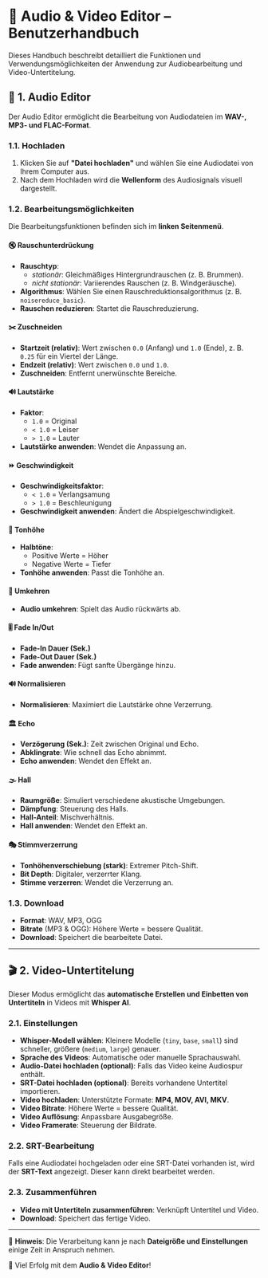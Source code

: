# 📖 Audio & Video Editor – Benutzerhandbuch

Dieses Handbuch beschreibt detailliert die Funktionen und Verwendungsmöglichkeiten der Anwendung zur Audiobearbeitung und Video-Untertitelung.

## 🎵 1. Audio Editor

Der Audio Editor ermöglicht die Bearbeitung von Audiodateien im **WAV-, MP3- und FLAC-Format**.

### 1.1. Hochladen

1. Klicken Sie auf **"Datei hochladen"** und wählen Sie eine Audiodatei von Ihrem Computer aus.
2. Nach dem Hochladen wird die **Wellenform** des Audiosignals visuell dargestellt.

### 1.2. Bearbeitungsmöglichkeiten

Die Bearbeitungsfunktionen befinden sich im **linken Seitenmenü**.

#### 🔇 Rauschunterdrückung
- **Rauschtyp**: 
  - *stationär*: Gleichmäßiges Hintergrundrauschen (z. B. Brummen).
  - *nicht stationär*: Variierendes Rauschen (z. B. Windgeräusche).
- **Algorithmus**: Wählen Sie einen Rauschreduktionsalgorithmus (z. B. `noisereduce_basic`).
- **Rauschen reduzieren**: Startet die Rauschreduzierung.

#### ✂️ Zuschneiden
- **Startzeit (relativ)**: Wert zwischen `0.0` (Anfang) und `1.0` (Ende), z. B. `0.25` für ein Viertel der Länge.
- **Endzeit (relativ)**: Wert zwischen `0.0` und `1.0`.
- **Zuschneiden**: Entfernt unerwünschte Bereiche.

#### 🔊 Lautstärke
- **Faktor**: 
  - `1.0` = Original
  - `< 1.0` = Leiser
  - `> 1.0` = Lauter
- **Lautstärke anwenden**: Wendet die Anpassung an.

#### ⏩ Geschwindigkeit
- **Geschwindigkeitsfaktor**: 
  - `< 1.0` = Verlangsamung
  - `> 1.0` = Beschleunigung
- **Geschwindigkeit anwenden**: Ändert die Abspielgeschwindigkeit.

#### 🎼 Tonhöhe
- **Halbtöne**: 
  - Positive Werte = Höher
  - Negative Werte = Tiefer
- **Tonhöhe anwenden**: Passt die Tonhöhe an.

#### 🔄 Umkehren
- **Audio umkehren**: Spielt das Audio rückwärts ab.

#### 🎚️ Fade In/Out
- **Fade-In Dauer (Sek.)**
- **Fade-Out Dauer (Sek.)**
- **Fade anwenden**: Fügt sanfte Übergänge hinzu.

#### 🔊 Normalisieren
- **Normalisieren**: Maximiert die Lautstärke ohne Verzerrung.

#### 🏛️ Echo
- **Verzögerung (Sek.)**: Zeit zwischen Original und Echo.
- **Abklingrate**: Wie schnell das Echo abnimmt.
- **Echo anwenden**: Wendet den Effekt an.

#### 🌫️ Hall
- **Raumgröße**: Simuliert verschiedene akustische Umgebungen.
- **Dämpfung**: Steuerung des Halls.
- **Hall-Anteil**: Mischverhältnis.
- **Hall anwenden**: Wendet den Effekt an.

#### 🎭 Stimmverzerrung
- **Tonhöhenverschiebung (stark)**: Extremer Pitch-Shift.
- **Bit Depth**: Digitaler, verzerrter Klang.
- **Stimme verzerren**: Wendet die Verzerrung an.

### 1.3. Download
- **Format**: WAV, MP3, OGG
- **Bitrate** (MP3 & OGG): Höhere Werte = bessere Qualität.
- **Download**: Speichert die bearbeitete Datei.

---

## 🎬 2. Video-Untertitelung

Dieser Modus ermöglicht das **automatische Erstellen und Einbetten von Untertiteln** in Videos mit **Whisper AI**.

### 2.1. Einstellungen

- **Whisper-Modell wählen**: Kleinere Modelle (`tiny`, `base`, `small`) sind schneller, größere (`medium`, `large`) genauer.
- **Sprache des Videos**: Automatische oder manuelle Sprachauswahl.
- **Audio-Datei hochladen (optional)**: Falls das Video keine Audiospur enthält.
- **SRT-Datei hochladen (optional)**: Bereits vorhandene Untertitel importieren.
- **Video hochladen**: Unterstützte Formate: **MP4, MOV, AVI, MKV**.
- **Video Bitrate**: Höhere Werte = bessere Qualität.
- **Video Auflösung**: Anpassbare Ausgabegröße.
- **Video Framerate**: Steuerung der Bildrate.

### 2.2. SRT-Bearbeitung

Falls eine Audiodatei hochgeladen oder eine SRT-Datei vorhanden ist, wird der **SRT-Text** angezeigt. Dieser kann direkt bearbeitet werden.

### 2.3. Zusammenführen

- **Video mit Untertiteln zusammenführen**: Verknüpft Untertitel und Video.
- **Download**: Speichert das fertige Video.

---

📌 **Hinweis**: Die Verarbeitung kann je nach **Dateigröße und Einstellungen** einige Zeit in Anspruch nehmen. 

🚀 Viel Erfolg mit dem **Audio & Video Editor**!

